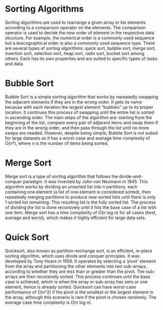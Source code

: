 # Sorting Algorithms
Sorting algorithms are used to rearrange a given array or list elements according to a comparison operator on the elements. The comparison operator is used to decide the new order of element in the respective data structure. For example, the numerical order is a commonly used sequence but a lexicographical order is also a commonly used sequence type. There are several types of sorting algorithms: quick sort, bubble sort, merge sort, insertion sort, selection sort, heap sort, radix sort, bucket sort among others. Each has its own properties and are suited to specific types of tasks and data.
# Bubble Sort
Bubble Sort is a simple sorting algorithm that works by repeatedly swapping the adjacent elements if they are in the wrong order. It gets its name because with each iteration the largest element “bubbles” up to its proper location. It continues this process of swapping until the entire list is sorted in ascending order. The main steps of the algorithm are: starting from the beginning of the list, compare every pair of adjacent items and swap them if they are in the wrong order, and then pass through the list until no more swaps are needed. However, despite being simple, Bubble Sort is not suited for large datasets as it has a worst-case and average time complexity of O(n²), where n is the number of items being sorted.
# Merge Sort
Merge sort is a type of sorting algorithm that follows the divide-and-conquer paradigm. It was invented by John von Neumann in 1945. This algorithm works by dividing an unsorted list into n partitions, each containing one element (a list of one element is considered sorted), then repeatedly merging partitions to produce new sorted lists until there is only 1 sorted list remaining. This resulting list is the fully sorted list. The process of dividing the list is done recursively until it hits the base case of a list with one item. Merge sort has a time complexity of O(n log n) for all cases (best, average and worst), which makes it highly efficient for large data sets.
# Quick Sort
Quicksort, also known as partition-exchange sort, is an efficient, in-place sorting algorithm, which uses divide and conquer principles. It was developed by Tony Hoare in 1959. It operates by selecting a ‘pivot’ element from the array and partitioning the other elements into two sub-arrays, according to whether they are less than or greater than the pivot. The sub-arrays are then recursively sorted. This process continues until the base case is achieved, which is when the array or sub-array has zero or one element, hence is already sorted. Quicksort can have worst-case performance of O(n^2) if the pivot is the smallest or the largest element in the array, although this scenario is rare if the pivot is chosen randomly. The average case time complexity is O(n log n).